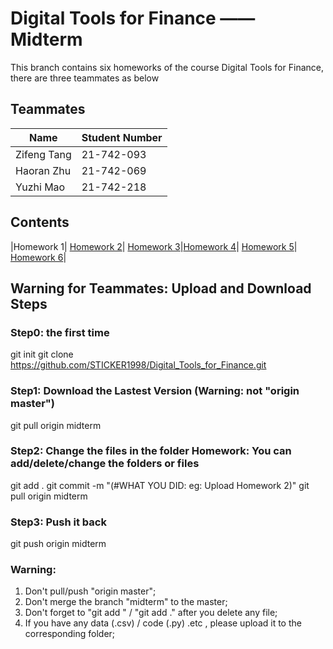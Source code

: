 Digital Tools for Finance —— Midterm
==============================
This branch contains six homeworks of the course Digital Tools for Finance, there are three teammates as below 
## Teammates
|Name        | Student Number|
| ---        |---            |
|Zifeng Tang |  21-742-093   |
| Haoran Zhu |  21-742-069   |
| Yuzhi Mao  |  21-742-218   |

## Contents
|Homework 1| [Homework 2](./Homework-2.md)| [Homework 3](./Homework-3.md)|[Homework 4](./Homework-4.md)| [Homework 5](./Homework-5.md)| [Homework 6](./Homework-6.md)|

## Warning for Teammates: Upload and Download Steps
### Step0: the first time
git init
git clone https://github.com/STICKER1998/Digital_Tools_for_Finance.git

### Step1: Download the Lastest Version (Warning: not "origin master")
git pull origin midterm

### Step2: Change the files in the folder Homework: You can add/delete/change the folders or files
git add .
git commit -m "(#WHAT YOU DID: eg: Upload Homework 2)"
git pull origin midterm

### Step3: Push it back
git push origin midterm


### Warning: 
1) Don't pull/push "origin master";
2) Don't merge the branch "midterm" to the master;
3) Don't forget to "git add <file>" / "git add ." after you delete any file;
4) If you have any data (.csv) / code (.py) .etc , please upload it to the corresponding folder;

